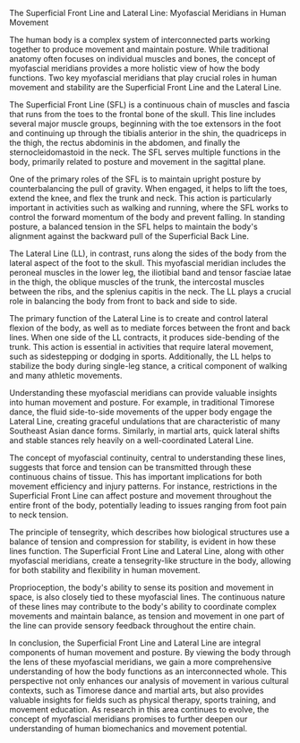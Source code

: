 The Superficial Front Line and Lateral Line: Myofascial Meridians in Human Movement

The human body is a complex system of interconnected parts working together to produce movement and maintain posture. While traditional anatomy often focuses on individual muscles and bones, the concept of myofascial meridians provides a more holistic view of how the body functions. Two key myofascial meridians that play crucial roles in human movement and stability are the Superficial Front Line and the Lateral Line.

The Superficial Front Line (SFL) is a continuous chain of muscles and fascia that runs from the toes to the frontal bone of the skull. This line includes several major muscle groups, beginning with the toe extensors in the foot and continuing up through the tibialis anterior in the shin, the quadriceps in the thigh, the rectus abdominis in the abdomen, and finally the sternocleidomastoid in the neck. The SFL serves multiple functions in the body, primarily related to posture and movement in the sagittal plane.

One of the primary roles of the SFL is to maintain upright posture by counterbalancing the pull of gravity. When engaged, it helps to lift the toes, extend the knee, and flex the trunk and neck. This action is particularly important in activities such as walking and running, where the SFL works to control the forward momentum of the body and prevent falling. In standing posture, a balanced tension in the SFL helps to maintain the body's alignment against the backward pull of the Superficial Back Line.

The Lateral Line (LL), in contrast, runs along the sides of the body from the lateral aspect of the foot to the skull. This myofascial meridian includes the peroneal muscles in the lower leg, the iliotibial band and tensor fasciae latae in the thigh, the oblique muscles of the trunk, the intercostal muscles between the ribs, and the splenius capitis in the neck. The LL plays a crucial role in balancing the body from front to back and side to side.

The primary function of the Lateral Line is to create and control lateral flexion of the body, as well as to mediate forces between the front and back lines. When one side of the LL contracts, it produces side-bending of the trunk. This action is essential in activities that require lateral movement, such as sidestepping or dodging in sports. Additionally, the LL helps to stabilize the body during single-leg stance, a critical component of walking and many athletic movements.

Understanding these myofascial meridians can provide valuable insights into human movement and posture. For example, in traditional Timorese dance, the fluid side-to-side movements of the upper body engage the Lateral Line, creating graceful undulations that are characteristic of many Southeast Asian dance forms. Similarly, in martial arts, quick lateral shifts and stable stances rely heavily on a well-coordinated Lateral Line.

The concept of myofascial continuity, central to understanding these lines, suggests that force and tension can be transmitted through these continuous chains of tissue. This has important implications for both movement efficiency and injury patterns. For instance, restrictions in the Superficial Front Line can affect posture and movement throughout the entire front of the body, potentially leading to issues ranging from foot pain to neck tension.

The principle of tensegrity, which describes how biological structures use a balance of tension and compression for stability, is evident in how these lines function. The Superficial Front Line and Lateral Line, along with other myofascial meridians, create a tensegrity-like structure in the body, allowing for both stability and flexibility in human movement.

Proprioception, the body's ability to sense its position and movement in space, is also closely tied to these myofascial lines. The continuous nature of these lines may contribute to the body's ability to coordinate complex movements and maintain balance, as tension and movement in one part of the line can provide sensory feedback throughout the entire chain.

In conclusion, the Superficial Front Line and Lateral Line are integral components of human movement and posture. By viewing the body through the lens of these myofascial meridians, we gain a more comprehensive understanding of how the body functions as an interconnected whole. This perspective not only enhances our analysis of movement in various cultural contexts, such as Timorese dance and martial arts, but also provides valuable insights for fields such as physical therapy, sports training, and movement education. As research in this area continues to evolve, the concept of myofascial meridians promises to further deepen our understanding of human biomechanics and movement potential.